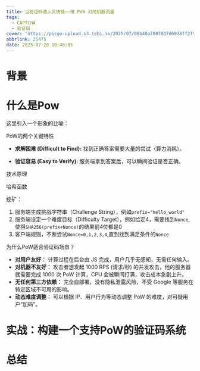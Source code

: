 ```yaml
---
title: 当验证码遇上区块链——用 PoW 对抗机器流量
tags:
  - CAPTCHA
  - 验证码
cover: 'https://picgo-upload.s3.tebi.io/2025/07/08b40a7007037d6928ff2f968722763b.png'
abbrlink: 25475
date: 2025-07-20 10:40:05
---
```


# 背景



# 什么是Pow

这里引入一个形象的比喻：



PoW的两个关键特性

- **求解困难 (Difficult to Find):** 找到正确答案需要大量的尝试（算力消耗）。

- **验证容易 (Easy to Verify):** 服务端拿到答案后，可以瞬间验证是否正确。

技术原理

哈希函数

挖矿：

1. 服务端生成挑战字符串（Challenge String），例如`prefix="hello_world"`
2. 服务端设定一个难度目标（Difficulty Target），例如给定4，需要找到`Nonce`,使得`SHA256(prefix+Nonce)`的结果前4位都是0
3. 客户端规则，不断尝试`Nonce=0,1,2,3,4`,直到找到满足条件的`Nonce`

为什么PoW适合验证码场景？

- **对用户友好：** 计算过程在后台由 JS 完成，用户几乎无感知，无需任何输入。
- **对机器不友好：** 攻击者想发起 1000 RPS (请求/秒) 的并发攻击，他的服务器就需要完成 1000 次 PoW 计算，CPU 会被瞬间打满，攻击成本急剧上升。
- **无任何第三方依赖：** 完全自部署，没有隐私泄露风险，不受 Google 等服务在特定区域不可用的影响。
- **动态难度调整：** 可以根据 IP、用户行为等动态调整 PoW 的难度，对可疑用户“加码”。



# 实战：构建一个支持PoW的验证码系统





# 总结

